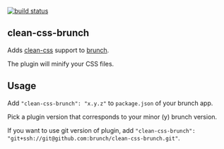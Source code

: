[![build status](https://secure.travis-ci.org/brunch/clean-css-brunch.png)](http://travis-ci.org/brunch/clean-css-brunch)
## clean-css-brunch
Adds [clean-css](https://github.com/GoalSmashers/clean-css) support to
[brunch](http://brunch.io).

The plugin will minify your CSS files.

## Usage
Add `"clean-css-brunch": "x.y.z"` to `package.json` of your brunch app.

Pick a plugin version that corresponds to your minor (y) brunch version.

If you want to use git version of plugin, add
`"clean-css-brunch": "git+ssh://git@github.com:brunch/clean-css-brunch.git"`.
